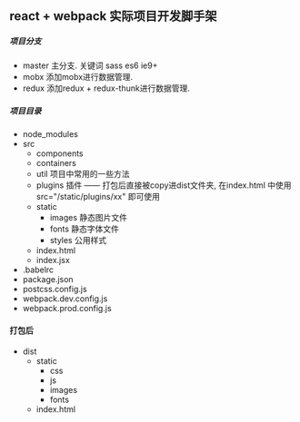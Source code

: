 ## react + webpack 实际项目开发脚手架

##### 项目分支
- master 主分支. 关键词 sass es6 ie9+
- mobx   添加mobx进行数据管理.
- redux 添加redux + redux-thunk进行数据管理.

##### 项目目录
- node_modules
- src
    - components
    - containers
    - util  项目中常用的一些方法
    - plugins   插件 —— 打包后直接被copy进dist文件夹, 在index.html 中使用  src="/static/plugins/xx"  即可使用
    - static    
        - images  静态图片文件
        - fonts   静态字体文件
        - styles  公用样式
    - index.html
    - index.jsx
- .babelrc
- package.json
- postcss.config.js
- webpack.dev.config.js
- webpack.prod.config.js


#### 打包后
- dist
    - static
        - css
        - js
        - images
        - fonts
    - index.html